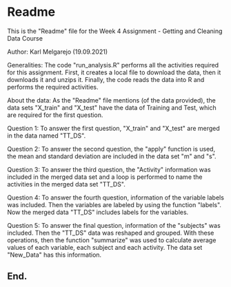 # Readme
This is the "Readme" file for the Week 4 Assignment - Getting and Cleaning Data Course

Author: Karl Melgarejo (19.09.2021)

Generalities: The code "run_analysis.R" performs all the activities required for this assignment.
First, it creates a local file to download the data, then it downloads it and unzips it.
Finally, the code reads the data into R and performs the required activities.

About the data: As the "Readme" file mentions (of the data provided), the data sets "X_train" and "X_test" have 
the data of Training and Test, which are required for the first question. 

Question 1: To answer the first question, "X_train" and "X_test" are merged in the data named "TT_DS".

Question 2: To answer the second question, the "apply" function is used, the mean and standard deviation
are included in the data set "m" and "s".

Question 3: To answer the third question, the "Activity" information was included in the merged data set
and a loop is performed to name the activities in the merged data set "TT_DS".

Question 4: To answer the fourth question, information of the variable labels was included. Then the variables
are labeled by using the function "labels". Now the merged data "TT_DS" includes labels for the variables.

Question 5: To answer the final question, information of the "subjects" was included. Then the "TT_DS" data 
was reshaped and grouped. With these operations, then the function "summarize" was used to calculate
average values of each variable, each subject and each activity. The data set "New_Data" has this information.

## End.
